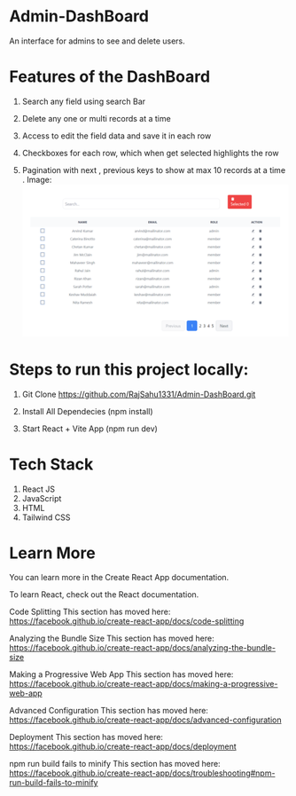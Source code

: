 # Admin-DashBoard

An interface for admins to see and delete users.

# Features of the DashBoard

1. Search any field using search Bar

2. Delete any one or multi records at a time

3. Access to edit the field data and save it in each row

4. Checkboxes for each row, which when get selected highlights the row

5. Pagination with next , previous keys to show at max 10 records at a time
   .
   Image:
   ![Alt text](image.png)

# Steps to run this project locally:

1. Git Clone https://github.com/RajSahu1331/Admin-DashBoard.git

2. Install All Dependecies (npm install)

3. Start React + Vite App (npm run dev)

# Tech Stack

1. React JS
2. JavaScript
3. HTML
4. Tailwind CSS

# Learn More

You can learn more in the Create React App documentation.

To learn React, check out the React documentation.

Code Splitting
This section has moved here: https://facebook.github.io/create-react-app/docs/code-splitting

Analyzing the Bundle Size
This section has moved here: https://facebook.github.io/create-react-app/docs/analyzing-the-bundle-size

Making a Progressive Web App
This section has moved here: https://facebook.github.io/create-react-app/docs/making-a-progressive-web-app

Advanced Configuration
This section has moved here: https://facebook.github.io/create-react-app/docs/advanced-configuration

Deployment
This section has moved here: https://facebook.github.io/create-react-app/docs/deployment

npm run build fails to minify
This section has moved here: https://facebook.github.io/create-react-app/docs/troubleshooting#npm-run-build-fails-to-minify
